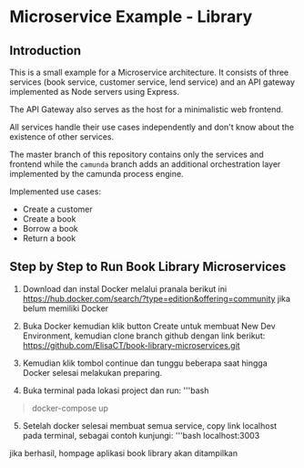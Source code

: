 # Microservice Example - Library



## Introduction

This is a small example for a Microservice architecture. It consists of three services (book service, customer service, lend service) and an API gateway implemented as Node servers using Express.

The API Gateway also serves as the host for a minimalistic web frontend.

All services handle their use cases independently and don't know about the existence of other services.

The master branch of this repository contains only the services and frontend while the `camunda` branch adds an additional orchestration layer implemented by the camunda process engine.

Implemented use cases:

* Create a customer
* Create a book
* Borrow a book
* Return a book


## Step by Step to Run Book Library Microservices

1. Download dan instal Docker melalui pranala berikut ini https://hub.docker.com/search/?type=edition&offering=community jika belum memiliki Docker

2. Buka Docker kemudian klik button Create untuk membuat New Dev Environment, kemudian clone branch github dengan link berikut: https://github.com/ElisaCT/book-library-microservices.git

3. Kemudian klik tombol continue dan tunggu beberapa saat hingga Docker selesai melakukan preparing.


4. Buka terminal pada lokasi project dan run:
'''bash 
> docker-compose up


5. Setelah docker selesai membuat semua service, copy link localhost pada terminal, sebagai contoh kunjungi: 
'''bash
localhost:3003

jika berhasil, hompage aplikasi book library akan ditampilkan
